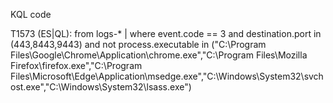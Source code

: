 KQL code

T1573 (ES|QL):
    from logs-* | where event.code == 3 and destination.port in (443,8443,9443) and not process.executable in ("C:\\Program Files\\Google\\Chrome\\Application\\chrome.exe","C:\\Program Files\\Mozilla Firefox\\firefox.exe","C:\\Program Files\\Microsoft\\Edge\\Application\\msedge.exe","C:\\Windows\\System32\\svchost.exe","C:\\Windows\\System32\\lsass.exe")


